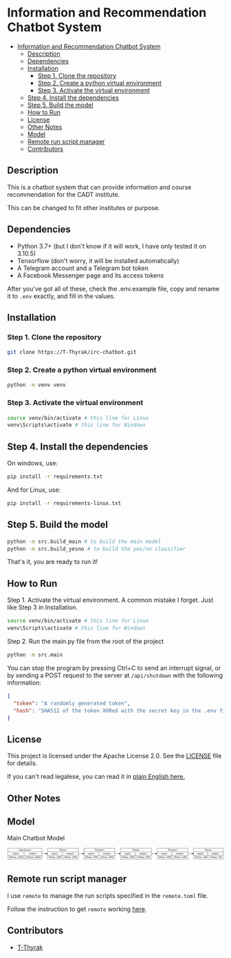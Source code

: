 # Information and Recommendation Chatbot System

- [Information and Recommendation Chatbot System](#information-and-recommendation-chatbot-system)
  - [Description](#description)
  - [Dependencies](#dependencies)
  - [Installation](#installation)
    - [Step 1. Clone the repository](#step-1-clone-the-repository)
    - [Step 2. Create a python virtual environment](#step-2-create-a-python-virtual-environment)
    - [Step 3. Activate the virtual environment](#step-3-activate-the-virtual-environment)
  - [Step 4. Install the dependencies](#step-4-install-the-dependencies)
  - [Step 5. Build the model](#step-5-build-the-model)
  - [How to Run](#how-to-run)
  - [License](#license)
  - [Other Notes](#other-notes)
  - [Model](#model)
  - [Remote run script manager](#remote-run-script-manager)
  - [Contributors](#contributors)

## Description

This is a chatbot system that can provide information and course recommendation for the CADT institute.

This can be changed to fit other institutes or purpose.

## Dependencies

- Python 3.7+ (but I don't know if it will work, I have only tested it on 3.10.5)
- Tensorflow (don't worry, it will be installed automatically)
- A Telegram account and a Telegram bot token
- A Facebook Messenger page and its access tokens

After you've got all of these, check the .env.example file, copy and rename it to `.env` exactly, and fill in the values.

## Installation

### Step 1. Clone the repository

```bash
git clone https://T-Thyrak/irc-chatbot.git
```

### Step 2. Create a python virtual environment

```bash
python -m venv venv
```

### Step 3. Activate the virtual environment

```bash
source venv/bin/activate # this line for Linux
venv\Scripts\activate # this line for Windows
```

## Step 4. Install the dependencies

On windows, use:

```bash
pip install -r requirements.txt
```

And for Linux, use:

```bash
pip install -r requirements-linux.txt
```

## Step 5. Build the model

```bash
python -m src.build_main # to build the main model
python -m src.build_yesno # to build the yes/no classifier
```

That's it, you are ready to run it!

## How to Run

Step 1. Activate the virtual environment. A common mistake I forget. Just like Step 3 in Installation.

```bash
source venv/bin/activate # this line for Linux
venv\Scripts\activate # this line for Windows
```

Step 2. Run the main.py file from the root of the project

```bash
python -m src.main
```

You can stop the program by pressing Ctrl+C to send an interrupt signal, or by sending a POST request to
the server at `/api/shutdown` with the following information:

```json
{
  "token": "A randomly generated token",
  "hash": "SHA512 of the token XORed with the secret key in the .env file"
}
```

## License

This project is licensed under the Apache License 2.0. See the [LICENSE](LICENSE) file for details.

If you can't read legalese, you can read it in [plain English here.](https://tldrlegal.com/license/apache-license-2.0-(apache-2.0))

## Other Notes

## Model

Main Chatbot Model

![Model](model.png)

## Remote run script manager

I use `remote` to manage the run scripts specified in the `remote.toml` file.

Follow the instruction to get `remote` working [here](https://github.com/kuroyuki-kaze/remote).

## Contributors

- [T-Thyrak](https://github.com/T-Thyrak)
